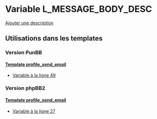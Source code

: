 # Variable L_MESSAGE_BODY_DESC
[Ajouter une description](https://fa-tvars.appspot.com/var/L_MESSAGE_BODY_DESC)

## Utilisations dans les templates

### Version PunBB

#### [Template profile_send_email](punbb/profile_send_email.md)
* [Variable &agrave; la ligne 49](../punbb/profile_send_email.tpl#L49)

### Version phpBB2

#### [Template profile_send_email](subsilver/profile_send_email.md)
* [Variable &agrave; la ligne 27](../subsilver/profile_send_email.tpl#L27)